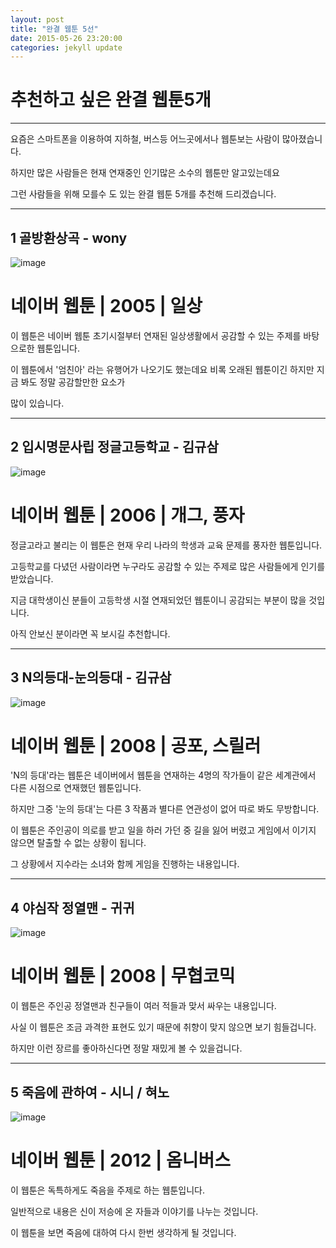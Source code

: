 ```yaml
---
layout: post
title: "완결 웹툰 5선"
date: 2015-05-26 23:20:00
categories: jekyll update
---
```

# 추천하고 싶은 완결 웹툰5개 #

<p>
<hr>
</hr>
</p>

 요즘은 스마트폰을 이용하여 지하철, 버스등 어느곳에서나 웹툰보는 사람이 많아졌습니다.
 
 하지만 많은 사람들은 현재 연재중인 인기많은 소수의 웹툰만 알고있는데요
 
 그런 사람들을 위해 모를수 도 있는 완결 웹툰 5개를 추천해 드리겠습니다.

<p>
<hr>
</hr>
</p>

## 1 골방환상곡 - wony
![image](http://postfiles13.naver.net/20150125_28/storysoup_14221615615850XGkm_JPEG/%B0%F1%B9%E6%C8%AF%BB%F3%B0%EE.jpg?type=w2)

# 네이버 웹툰 | 2005 |  일상

 이 웹툰은 네이버 웹툰 초기시절부터 연재된 일상생활에서 공감할 수 있는 주제를 바탕으로한 웹툰입니다.
 
 이 웹툰에서 '엄친아' 라는 유행어가 나오기도 했는데요 비록 오래된 웹툰이긴 하지만 지금 봐도 정말 공감할만한 요소가
 
 많이 있습니다.
 
 <p>
<hr>
</hr>
</p>

## 2 입시명문사립 정글고등학교 - 김규삼

![image](http://cfs13.tistory.com/image/32/tistory/2009/02/14/10/49/4996233db6ced)

# 네이버 웹툰 | 2006 |  개그, 풍자

정글고라고 불리는 이 웹툰은 현재 우리 나라의 학생과 교육 문제를 풍자한 웹툰입니다.

고등학교를 다녔던 사람이라면 누구라도 공감할 수 있는 주제로 많은 사람들에게 인기를 받았습니다.

지금 대학생이신 분들이 고등학생 시절 연재되었던 웹툰이니 공감되는 부분이 많을 것입니다.

아직 안보신 분이라면 꼭 보시길 추천합니다.

 <p>
<hr>
</hr>
</p>

## 3 N의등대-눈의등대 - 김규삼

![image](http://cfile22.uf.tistory.com/image/174CCF3B4F8E8FAB2ED025)

# 네이버 웹툰 | 2008 |  공포, 스릴러

'N의 등대'라는 웹툰은 네이버에서 웹툰을 연재하는 4명의 작가들이 같은 세계관에서 다른 시점으로 연재했던 웹툰입니다.

하지만 그중 '눈의 등대'는 다른 3 작품과 별다른 연관성이 없어 따로 봐도 무방합니다.

이 웹툰은 주인공이 의로를 받고 일을 하러 가던 중 길을 잃어 버렸고 게임에서 이기지 않으면 탈출할 수 없는 상황이 됩니다.

그 상황에서 지수라는 소녀와 함께 게임을 진행하는 내용입니다.

 <p>
<hr>
</hr>
</p>

## 4 야심작 정열맨 - 귀귀

![image](http://cfs10.tistory.com/image/2/tistory/2009/02/19/09/45/499cab9e68aab)

# 네이버 웹툰 | 2008 |  무협코믹

이 웹툰은 주인공 정열맨과 친구들이 여러 적들과 맞서 싸우는 내용입니다.

사실 이 웹툰은 조금 과격한 표현도 있기 때문에 취향이 맞지 않으면 보기 힘들겁니다.

하지만 이런 장르를 좋아하신다면 정말 재밌게 볼 수 있을겁니다.

 <p>
<hr>
</hr>
</p>

## 5 죽음에 관하여 - 시니 / 혀노

![image](http://cfile9.uf.tistory.com/image/125913355109EFE317C581)

# 네이버 웹툰 | 2012 |  옴니버스

이 웹툰은 독특하게도 죽음을 주제로 하는 웹툰입니다.

일반적으로 내용은 신이 저승에 온 자들과 이야기를 나누는 것입니다.

이 웹툰을 보면 죽음에 대하여 다시 한번 생각하게 될 것입니다.

